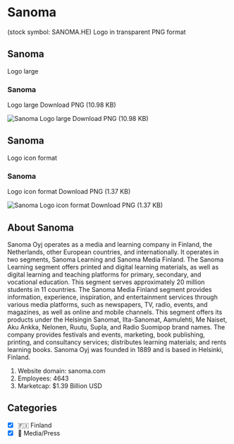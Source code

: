 # Sanoma
 (stock symbol: SANOMA.HE) Logo in transparent PNG format

## Sanoma
 Logo large

### Sanoma
 Logo large Download PNG (10.98 KB)

![Sanoma
 Logo large Download PNG (10.98 KB)](/img/orig/SANOMA.HE_BIG-836d3266.png)

## Sanoma
 Logo icon format

### Sanoma
 Logo icon format Download PNG (1.37 KB)

![Sanoma
 Logo icon format Download PNG (1.37 KB)](/img/orig/SANOMA.HE-f82f10a8.png)

## About Sanoma


Sanoma Oyj operates as a media and learning company in Finland, the Netherlands, other European countries, and internationally. It operates in two segments, Sanoma Learning and Sanoma Media Finland. The Sanoma Learning segment offers printed and digital learning materials, as well as digital learning and teaching platforms for primary, secondary, and vocational education. This segment serves approximately 20 million students in 11 countries. The Sanoma Media Finland segment provides information, experience, inspiration, and entertainment services through various media platforms, such as newspapers, TV, radio, events, and magazines, as well as online and mobile channels. This segment offers its products under the Helsingin Sanomat, Ilta-Sanomat, Aamulehti, Me Naiset, Aku Ankka, Nelonen, Ruutu, Supla, and Radio Suomipop brand names. The company provides festivals and events, marketing, book publishing, printing, and consultancy services; distributes learning materials; and rents learning books. Sanoma Oyj was founded in 1889 and is based in Helsinki, Finland.

1. Website domain: sanoma.com
2. Employees: 4643
3. Marketcap: $1.39 Billion USD


## Categories
- [x] 🇫🇮 Finland
- [x] 📰 Media/Press
